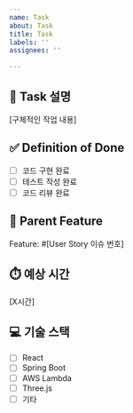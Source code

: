 ```yaml
---
name: Task
about: Task
title: Task
labels: ''
assignees: ''

---
```


## 🔧 Task 설명
[구체적인 작업 내용]

## ✅ Definition of Done
- [ ] 코드 구현 완료
- [ ] 테스트 작성 완료
- [ ] 코드 리뷰 완료

## 🌊 Parent Feature
Feature: #[User Story 이슈 번호]

## ⏱️ 예상 시간
[X시간]

## 💻 기술 스택
- [ ] React
- [ ] Spring Boot
- [ ] AWS Lambda
- [ ] Three.js
- [ ] 기타
